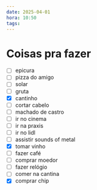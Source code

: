 ```yaml
---
date: 2025-04-01
hora: 10:50
tags:
---
```





# Coisas pra fazer
- [ ] epicura
- [ ] pizza do amigo
- [ ] solar
- [ ] gruta
- [x] cantinho
- [ ] cortar cabelo
- [ ] machado de castro
- [ ] ir no cinema
- [ ] ir na praxis
- [ ] ir no lidl
- [ ] assistir sounds of metal
- [x] tomar vinho
- [ ] fazer café
- [ ] comprar moedor
- [ ] fazer relógio
- [ ] comer na cantina
- [x] comprar chip
